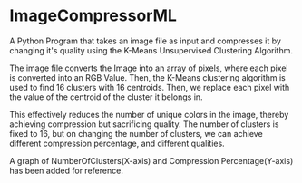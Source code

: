 # ImageCompressorML
A Python Program that takes an image file as input and compresses it by changing it's quality using the K-Means Unsupervised Clustering Algorithm.

The image file converts the Image into an array of pixels, where each pixel is converted into an RGB Value.
Then, the K-Means clustering algorithm is used to find 16 clusters with 16 centroids.
Then, we replace each pixel with the value of the centroid of the cluster it belongs in.

This effectively reduces the number of unique colors in the image, thereby achieving compression but sacrificing quality.
The number of clusters is fixed to 16, but on changing the number of clusters, we can achieve different compression percentage, and different qualities.

A graph of NumberOfClusters(X-axis) and Compression Percentage(Y-axis) has been added for reference.

